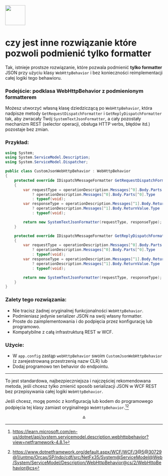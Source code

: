 <img src="https://r2cdn.perplexity.ai/pplx-full-logo-primary-dark%402x.png" style="height:64px;margin-right:32px"/>

# czy jest inne rozwiązanie które pozwoli podmienić tylko formatter

Tak, istnieje prostsze rozwiązanie, które pozwala podmienić **tylko formatter** JSON przy użyciu klasy `WebHttpBehavior` i bez konieczności reimplementacji całej logiki tego behawioru.

### Podejście: podklasa WebHttpBehavior z podmienionym formatterem

Możesz utworzyć własną klasę dziedziczącą po `WebHttpBehavior`, która nadpisze metody `GetRequestDispatchFormatter` i `GetReplyDispatchFormatter` tak, aby zwracały Twój `SystemTextJsonFormatter`, a cały pozostały mechanizm REST (selector operacji, obsługa HTTP verbs, błędów itd.) pozostaje bez zmian.

### Przykład:

```csharp
using System;
using System.ServiceModel.Description;
using System.ServiceModel.Dispatcher;

public class CustomJsonWebHttpBehavior : WebHttpBehavior
{
    protected override IDispatchMessageFormatter GetRequestDispatchFormatter(OperationDescription operationDescription, ServiceEndpoint endpoint)
    {
        var requestType = operationDescription.Messages[^0].Body.Parts.Count > 0
            ? operationDescription.Messages[^0].Body.Parts[^0].Type
            : typeof(void);
        var responseType = operationDescription.Messages[^1].Body.ReturnValue != null
            ? operationDescription.Messages[^1].Body.ReturnValue.Type
            : typeof(void);

        return new SystemTextJsonFormatter(requestType, responseType);
    }

    protected override IDispatchMessageFormatter GetReplyDispatchFormatter(OperationDescription operationDescription, ServiceEndpoint endpoint)
    {
        var requestType = operationDescription.Messages[^0].Body.Parts.Count > 0
            ? operationDescription.Messages[^0].Body.Parts[^0].Type
            : typeof(void);
        var responseType = operationDescription.Messages[^1].Body.ReturnValue != null
            ? operationDescription.Messages[^1].Body.ReturnValue.Type
            : typeof(void);

        return new SystemTextJsonFormatter(requestType, responseType);
    }
}
```


### Zalety tego rozwiązania:

- Nie tracisz żadnej oryginalnej funkcjonalności `WebHttpBehavior`.
- Podmieniasz jedynie serializer JSON na swój własny formatter.
- Proste do zaimplementowania i do podpięcia przez konfigurację lub programowo.
- Kompatybilne z całą infrastrukturą REST w WCF.


### Użycie:

- W `app.config` zastąp `webHttpBehavior` swoim `CustomJsonWebHttpBehavior` (z zarejestrowaną przestrzenią nazw CLR) lub
- Dodaj programowo ten behavior do endpointu.

***

To jest standardowa, najbezpieczniejsza i najczęściej rekomendowana metoda, jeśli chcesz tylko zmienić sposób serializacji JSON w WCF REST bez przepisywania całej logiki `WebHttpBehavior`.

Jeśli chcesz, mogę pomóc z konfiguracją lub kodem do programowego podpięcia tej klasy zamiast oryginalnego `WebHttpBehavior`.[^1][^2]

<div align="center">⁂</div>

[^1]: https://learn.microsoft.com/en-us/dotnet/api/system.servicemodel.description.webhttpbehavior?view=netframework-4.8.1

[^2]: https://www.dotnetframework.org/default.aspx/WCF/WCF/3@5@30729@1/untmp/Orcas/SP/ndp/cdf/src/NetFx35/System@ServiceModel@Web/System/ServiceModel/Description/WebHttpBehavior@cs/2/WebHttpBehavior@cs

